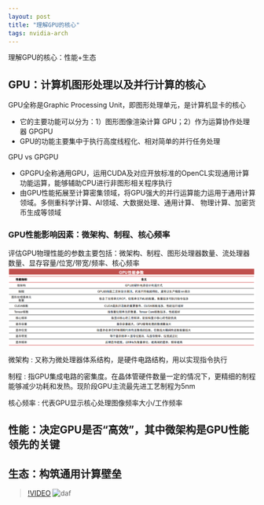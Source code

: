 ```yaml
---
layout: post
title: "理解GPU的核心"
tags: nvidia-arch
---
```


理解GPU的核心：性能+生态

## GPU：计算机图形处理以及并行计算的核心

GPU全称是Graphic Processing Unit，即图形处理单元，是计算机显卡的核心

- 它的主要功能可以分为：1）图形图像渲染计算 GPU；2）作为运算协作处理器 GPGPU
- GPU的功能主要集中于执行高度线程化、相对简单的并行任务处理

GPU vs GPGPU

- GPGPU全称通用GPU，运用CUDA及对应开放标准的OpenCL实现通用计算功能运算，能够辅助CPU进行非图形相关程序执行
- 由GPU性能拓展至计算密集领域，将GPU强大的并行运算能力运用于通用计算领域。多侧重科学计算、AI领域、大数据处理、通用计算、
物理计算、加密货币生成等领域

### GPU性能影响因素：微架构、制程、核心频率

评估GPU物理性能的参数主要包括：微架构、制程、图形处理器数量、流处理器数量、显存容量/位宽/带宽/频率、核心频率
![Image](/assets/snip-images/2023-05-08_191932.png)

微架构
: 又称为微处理器体系结构，是硬件电路结构，用以实现指令执行

制程
: 指GPU集成电路的密集度。在晶体管硬件数量一定的情况下，更精细的制程能够减少功耗和发热。现阶段GPU主流最先进工艺制程为5nm

核心频率
: 代表GPU显示核心处理图像频率大小/工作频率

## 性能：决定GPU是否“高效”，其中微架构是GPU性能领先的关键

## 生态：构筑通用计算壁垒

>[!VIDEO](https://video.tv.adobe.com/v/29770/?quality=12)
![daf](https://www.youtube.com/watch?v=Ptk_1Dc2iPY)
